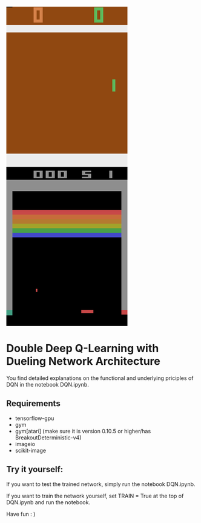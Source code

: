 ![](pictures/Pong.gif) ![](pictures/Breakout_2.gif)

# Double Deep Q-Learning with Dueling Network Architecture

You find detailed explanations on the functional and underlying priciples of DQN in the notebook DQN.ipynb.

## Requirements
* tensorflow-gpu
* gym
* gym[atari] (make sure it is version 0.10.5 or higher/has BreakoutDeterministic-v4)
* imageio
* scikit-image

## Try it yourself:

If you want to test the trained network, simply run the notebook DQN.ipynb.

If you want to train the network yourself, set TRAIN = True at the top of DQN.ipynb and run the notebook.



Have fun : )